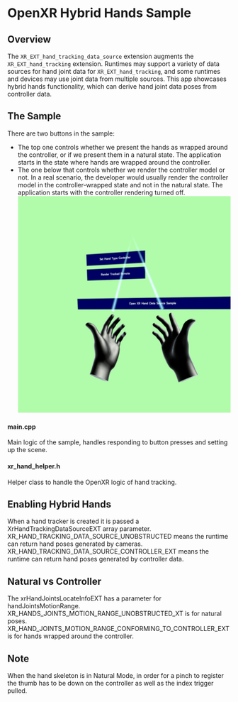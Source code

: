 # OpenXR Hybrid Hands Sample

## Overview
The `XR_EXT_hand_tracking_data_source` extension augments the `XR_EXT_hand_tracking` extension. Runtimes may support a variety of data sources for hand joint data for `XR_EXT_hand_tracking`, and some runtimes and devices may use joint data from multiple sources. This app showcases hybrid hands functionality, which can derive hand joint data poses from controller data.

## The Sample
There are two buttons in the sample:
* The top one controls whether we present the hands as wrapped around the controller, or if we present them in a natural state. The application starts in the state where hands are wrapped around the controller.
* The one below that controls whether we render the controller model or not. In a real scenario, the developer would usually render the controller model in the controller-wrapped state and not in the natural state. The application starts with the controller rendering turned off.
![screen_shot](images/screen_shot.png)

#### main.cpp
Main logic of the sample, handles responding to button presses and setting up the scene.

#### xr_hand_helper.h
Helper class to handle the OpenXR logic of hand tracking.

## Enabling Hybrid Hands
When a hand tracker is created it is passed a XrHandTrackingDataSourceEXT array parameter.
XR_HAND_TRACKING_DATA_SOURCE_UNOBSTRUCTED means the runtime can return hand poses generated by cameras.
XR_HAND_TRACKING_DATA_SOURCE_CONTROLLER_EXT means the runtime can return hand poses generated by controller data.

## Natural vs Controller
The xrHandJointsLocateInfoEXT has a parameter for handJointsMotionRange.
XR_HANDS_JOINTS_MOTION_RANGE_UNOBSTRUCTED_XT is for natural poses.
XR_HAND_JOINTS_MOTION_RANGE_CONFORMING_TO_CONTROLLER_EXT is for hands wrapped around the controller.

## Note
When the hand skeleton is in Natural Mode, in order for a pinch to register the thumb has to be down on the controller as well as the index trigger pulled.
